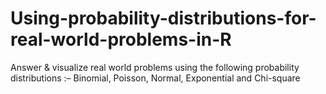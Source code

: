 # Using-probability-distributions-for-real-world-problems-in-R
Answer & visualize real world problems using the following probability distributions :– 
Binomial, Poisson, Normal, Exponential and Chi-square

